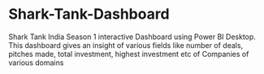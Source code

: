 # Shark-Tank-Dashboard
Shark Tank  India Season 1 interactive Dashboard using Power BI Desktop. This dashboard gives an insight of various fields like number of deals, pitches made, total investment, highest investment etc of Companies of various domains 
